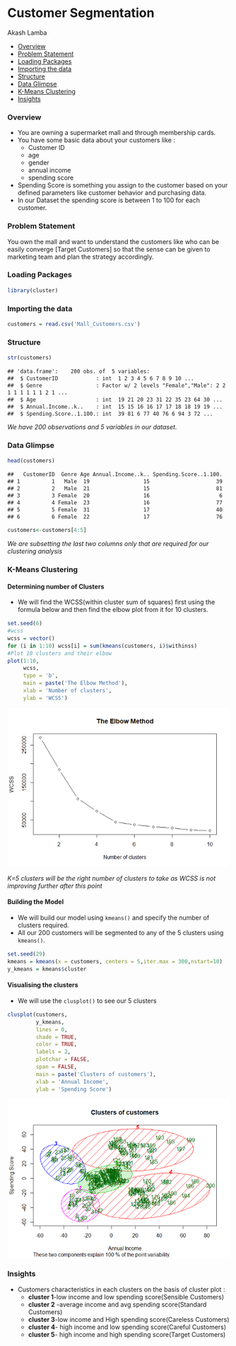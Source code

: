 Customer Segmentation
================
Akash Lamba

-   [Overview](#overview)
-   [Problem Statement](#problem-statement)
-   [Loading Packages](#loading-packages)
-   [Importing the data](#importing-the-data)
-   [Structure](#structure)
-   [Data Glimpse](#data-glimpse)
-   [K-Means Clustering](#k-means-clustering)
-   [Insights](#insights)

### Overview

-   You are owning a supermarket mall and through membership cards.
-   You have some basic data about your customers like :
    -   Customer ID
    -   age
    -   gender
    -   annual income
    -   spending score
-   Spending Score is something you assign to the customer based on your defined parameters like customer behavior and purchasing data.
-   In our Dataset the spending score is between 1 to 100 for each customer.

### Problem Statement

You own the mall and want to understand the customers like who can be easily converge \[Target Customers\] so that the sense can be given to marketing team and plan the strategy accordingly.

### Loading Packages

``` r
library(cluster)
```

### Importing the data

``` r
customers = read.csv('Mall_Customers.csv')
```

### Structure

``` r
str(customers)
```

    ## 'data.frame':    200 obs. of  5 variables:
    ##  $ CustomerID            : int  1 2 3 4 5 6 7 8 9 10 ...
    ##  $ Genre                 : Factor w/ 2 levels "Female","Male": 2 2 1 1 1 1 1 1 2 1 ...
    ##  $ Age                   : int  19 21 20 23 31 22 35 23 64 30 ...
    ##  $ Annual.Income..k..    : int  15 15 16 16 17 17 18 18 19 19 ...
    ##  $ Spending.Score..1.100.: int  39 81 6 77 40 76 6 94 3 72 ...

*We have 200 observations and 5 variables in our dataset.*

### Data Glimpse

``` r
head(customers)
```

    ##   CustomerID  Genre Age Annual.Income..k.. Spending.Score..1.100.
    ## 1          1   Male  19                 15                     39
    ## 2          2   Male  21                 15                     81
    ## 3          3 Female  20                 16                      6
    ## 4          4 Female  23                 16                     77
    ## 5          5 Female  31                 17                     40
    ## 6          6 Female  22                 17                     76

``` r
customers<-customers[4:5]
```

*We are subsetting the last two columns only that are required for our clustering analysis*

### K-Means Clustering

#### Determining number of Clusters

-   We will find the WCSS(within cluster sum of squares) first using the formula below and then find the elbow plot from it for 10 clusters.

``` r
set.seed(6)
#wcss
wcss = vector()
for (i in 1:10) wcss[i] = sum(kmeans(customers, i)$withinss)
#Plot 10 clusters and their elbow
plot(1:10,
     wcss,
     type = 'b',
     main = paste('The Elbow Method'),
     xlab = 'Number of clusters',
     ylab = 'WCSS')
```

![](mallCustomers_files/figure-markdown_github/unnamed-chunk-5-1.png)

*K=5 clusters will be the right number of clusters to take as WCSS is not improving further after this point*

#### Building the Model

-   We will build our model using `kmeans()` and specify the number of clusters required.
-   All our 200 customers will be segmented to any of the 5 clusters using `kmeans()`.

``` r
set.seed(29)
kmeans = kmeans(x = customers, centers = 5,iter.max = 300,nstart=10)
y_kmeans = kmeans$cluster
```

#### Visualising the clusters

-   We will use the `clusplot()` to see our 5 clusters

``` r
clusplot(customers,
         y_kmeans,
         lines = 0,
         shade = TRUE,
         color = TRUE,
         labels = 2,
         plotchar = FALSE,
         span = FALSE,
         main = paste('Clusters of customers'),
         xlab = 'Annual Income',
         ylab = 'Spending Score')
```

![](mallCustomers_files/figure-markdown_github/unnamed-chunk-7-1.png)

### Insights

-   Customers characteristics in each clusters on the basis of cluster plot :
    -   **cluster 1**-low income and low spending score(Sensible Customers)
    -   **cluster 2** -average income and avg spending score(Standard Customers)
    -   **cluster 3**-low income and High spending score(Careless Customers)
    -   **cluster 4**- high income and low spending score(Careful Customers)
    -   **cluster 5**- high income and high spending score(Target Customers)
